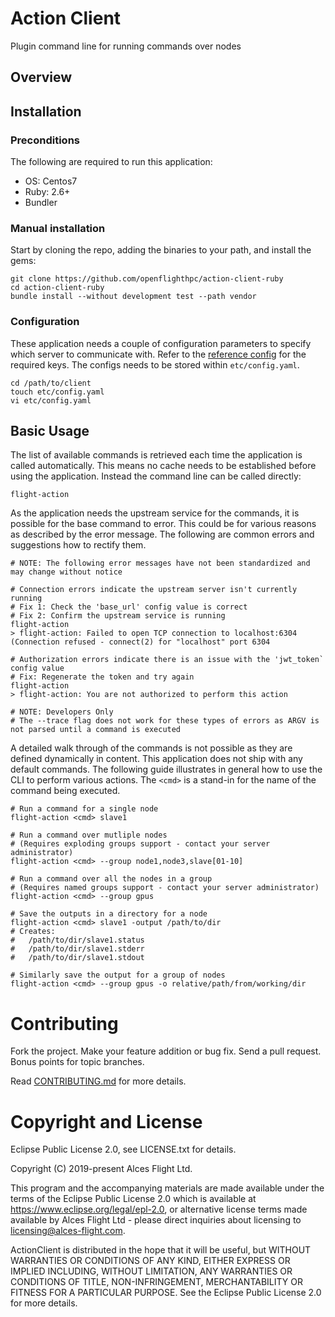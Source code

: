 # Action Client

Plugin command line for running commands over nodes

## Overview

## Installation

### Preconditions

The following are required to run this application:

* OS:     Centos7
* Ruby:   2.6+
* Bundler

### Manual installation

Start by cloning the repo, adding the binaries to your path, and install the gems:

```
git clone https://github.com/openflighthpc/action-client-ruby
cd action-client-ruby
bundle install --without development test --path vendor
```

### Configuration

These application needs a couple of configuration parameters to specify which server to communicate with. Refer to the [reference config](etc/config.yaml.reference) for the required keys. The configs needs to be stored within `etc/config.yaml`.

```
cd /path/to/client
touch etc/config.yaml
vi etc/config.yaml
```

## Basic Usage

The list of available commands is retrieved each time the application is called automatically. This means no cache needs to be established before using the application. Instead the command line can be called directly:

```
flight-action
```

As the application needs the upstream service for the commands, it is possible for the base command to error. This could be for various reasons as described by the error message. The following are common errors and suggestions how to rectify them.

```
# NOTE: The following error messages have not been standardized and may change without notice

# Connection errors indicate the upstream server isn't currently running
# Fix 1: Check the 'base_url' config value is correct
# Fix 2: Confirm the upstream service is running
flight-action
> flight-action: Failed to open TCP connection to localhost:6304 (Connection refused - connect(2) for "localhost" port 6304

# Authorization errors indicate there is an issue with the 'jwt_token` config value
# Fix: Regenerate the token and try again
flight-action
> flight-action: You are not authorized to perform this action

# NOTE: Developers Only
# The --trace flag does not work for these types of errors as ARGV is not parsed until a command is executed
```

A detailed walk through of the commands is not possible as they are defined dynamically in content. This application does not ship with any default commands. The following guide illustrates in general how to use the CLI to perform various actions. The `<cmd>` is a stand-in for the name of the command being executed.

```
# Run a command for a single node
flight-action <cmd> slave1

# Run a command over mutliple nodes
# (Requires exploding groups support - contact your server administrator)
flight-action <cmd> --group node1,node3,slave[01-10]

# Run a command over all the nodes in a group
# (Requires named groups support - contact your server administrator)
flight-action <cmd> --group gpus

# Save the outputs in a directory for a node
flight-action <cmd> slave1 -output /path/to/dir
# Creates:
#   /path/to/dir/slave1.status
#   /path/to/dir/slave1.stderr
#   /path/to/dir/slave1.stdout

# Similarly save the output for a group of nodes
flight-action <cmd> --group gpus -o relative/path/from/working/dir
```

# Contributing

Fork the project. Make your feature addition or bug fix. Send a pull
request. Bonus points for topic branches.

Read [CONTRIBUTING.md](CONTRIBUTING.md) for more details.

# Copyright and License
Eclipse Public License 2.0, see LICENSE.txt for details.

Copyright (C) 2019-present Alces Flight Ltd.

This program and the accompanying materials are made available under the terms of the Eclipse Public License 2.0 which is available at https://www.eclipse.org/legal/epl-2.0, or alternative license terms made available by Alces Flight Ltd - please direct inquiries about licensing to licensing@alces-flight.com.

ActionClient is distributed in the hope that it will be useful, but WITHOUT WARRANTIES OR CONDITIONS OF ANY KIND, EITHER EXPRESS OR IMPLIED INCLUDING, WITHOUT LIMITATION, ANY WARRANTIES OR CONDITIONS OF TITLE, NON-INFRINGEMENT, MERCHANTABILITY OR FITNESS FOR A PARTICULAR PURPOSE. See the Eclipse Public License 2.0 for more details.

